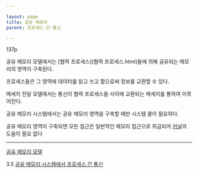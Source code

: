 ```yaml
---

layout: page
title: 공유 메모리
parent: 프로세스-간-통신

---
```



137p

공유 메모리 모델에서는 [협력 프로세스](협력 프로세스.html)들에 의해 공유되는 메모리의 영역이 구축된다.

프로세스들은 그 영역에 데이터를 읽고 쓰고 함으로써 정보를 교환할 수 있다.

메세지 전달 모델에서는 통신이 협력 프로세스들 사이에 교환되는 메세지를 통하여 이루어진다.

공유 메모리 시스템에서는 공유 메모리 영역을 구축할 때만 시스템 콜이 필요하다.

공유 메모리 영역이 구축되면 모든 접근은 일반적인 메모리 접근으로 취급되어 [커널](커널.html)의 도움이 필요 없다

***

[공유 메모리 모델](공유-메모리-모델.html)

3.5 [공유 메모리 시스템에서 프로세스 간 통신](공유-메모리-시스템에서-프로세스-간-통신.html)